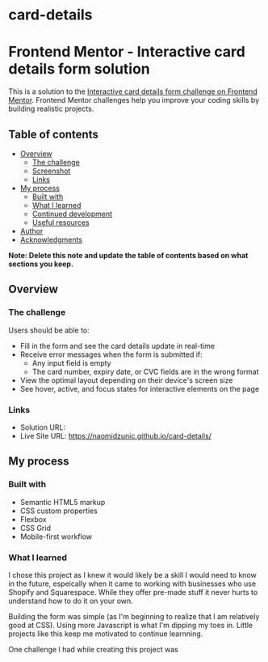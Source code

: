 # card-details

# Frontend Mentor - Interactive card details form solution

This is a solution to the [Interactive card details form challenge on Frontend Mentor](https://www.frontendmentor.io/challenges/interactive-card-details-form-XpS8cKZDWw). Frontend Mentor challenges help you improve your coding skills by building realistic projects. 

## Table of contents

- [Overview](#overview)
  - [The challenge](#the-challenge)
  - [Screenshot](#screenshot)
  - [Links](#links)
- [My process](#my-process)
  - [Built with](#built-with)
  - [What I learned](#what-i-learned)
  - [Continued development](#continued-development)
  - [Useful resources](#useful-resources)
- [Author](#author)
- [Acknowledgments](#acknowledgments)

**Note: Delete this note and update the table of contents based on what sections you keep.**

## Overview

### The challenge

Users should be able to:

- Fill in the form and see the card details update in real-time
- Receive error messages when the form is submitted if:
  - Any input field is empty
  - The card number, expiry date, or CVC fields are in the wrong format
- View the optimal layout depending on their device's screen size
- See hover, active, and focus states for interactive elements on the page

### Links

- Solution URL: 
- Live Site URL: https://naomidzunic.github.io/card-details/

## My process

### Built with

- Semantic HTML5 markup
- CSS custom properties
- Flexbox
- CSS Grid
- Mobile-first workflow


### What I learned

I chose this project as I knew it would likely be a skill I would need to know in the future, espeically when it came to working with businesses who use Shopify and Squarespace. While they offer pre-made stuff it never hurts to understand how to do it on your own. 

Building the form was simple (as I'm beginning to realize that I am relatively good at CSS). Using more Javascript is what I'm dipping my toes in. Little projects like this keep me motivated to continue learnning. 

One challenge I had while creating this project was 

